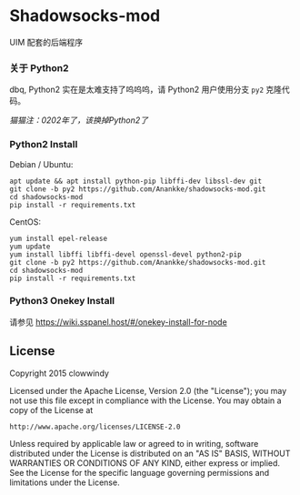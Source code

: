 Shadowsocks-mod
===========

UIM 配套的后端程序

### 关于 Python2
dbq, Python2 实在是太难支持了呜呜呜，请 Python2 用户使用分支 `py2` 克隆代码。

*猫猫注：0202年了，该换掉Python2了*

### Python2 Install
Debian / Ubuntu:
    
    apt update && apt install python-pip libffi-dev libssl-dev git
    git clone -b py2 https://github.com/Anankke/shadowsocks-mod.git
    cd shadowsocks-mod
	pip install -r requirements.txt

CentOS:

    yum install epel-release
    yum update
    yum install libffi libffi-devel openssl-devel python2-pip
    git clone -b py2 https://github.com/Anankke/shadowsocks-mod.git
    cd shadowsocks-mod
    pip install -r requirements.txt
    
### Python3 Onekey Install
请参见 https://wiki.sspanel.host/#/onekey-install-for-node

License
-------

Copyright 2015 clowwindy

Licensed under the Apache License, Version 2.0 (the "License"); you may
not use this file except in compliance with the License. You may obtain
a copy of the License at

    http://www.apache.org/licenses/LICENSE-2.0

Unless required by applicable law or agreed to in writing, software
distributed under the License is distributed on an "AS IS" BASIS, WITHOUT
WARRANTIES OR CONDITIONS OF ANY KIND, either express or implied. See the
License for the specific language governing permissions and limitations
under the License.
